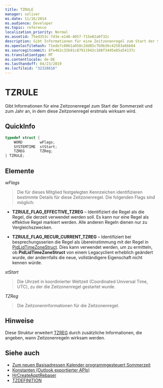 ```yaml
---
title: TZRULE
manager: soliver
ms.date: 11/16/2014
ms.audience: Developer
ms.topic: reference
localization_priority: Normal
ms.assetid: 75ed353c-7d3e-e148-4057-715e82a0f32c
description: Gibt Informationen für eine Zeitzonenregel zum Start der Sommerzeit und zum Jahr an, in dem diese Zeitzonenregel erstmals wirksam wird.
ms.openlocfilehash: 71ede7c0061a058c2dd85c7b9b36c42583a6bb84
ms.sourcegitcommit: 8fe462c32b91c87911942c188f3445e85a54137c
ms.translationtype: MT
ms.contentlocale: de-DE
ms.lasthandoff: 04/23/2019
ms.locfileid: "32328616"
---
```

# <a name="tzrule"></a>TZRULE

Gibt Informationen für eine Zeitzonenregel zum Start der Sommerzeit und zum Jahr an, in dem diese Zeitzonenregel erstmals wirksam wird. 
  
## <a name="quick-info"></a>QuickInfo

```cpp
typedef struct { 
    WORD        wFlags;  
    SYSTEMTIME  stStart; 
    TZREG       TZReg; 
} TZRULE;
```

## <a name="members"></a>Elemente

_wFlags_
  
> Die für dieses Mitglied festgelegten Kennzeichen identifizieren bestimmte Details für diese Zeitzonenregel. Die folgenden Flags sind möglich:
    
   - **TZRULE_FLAG_EFFECTIVE_TZREG** – Identifiziert die Regel als die Regel, die derzeit verwendet werden soll. Es kann nur eine Regel als effektive Regel markiert werden. Alle anderen Regeln dienen nur zu Vergleichszwecken. 
    
   - **TZRULE_FLAG_RECUR_CURRENT_TZREG** – Identifiziert bei besprechungsserien die Regel als übereinstimmung mit der Regel in [PidLidTimeZoneStruct](https://msdn.microsoft.com/library/2acf0036-2f3e-4f90-8614-7aa667860f74%28Office.15%29.aspx). Dies kann verwendet werden, um zu ermitteln, ob **PidLidTimeZoneStruct** von einem Legacyclient erheblich geändert wurde, der andernfalls die neue, vollständigere Eigenschaft nicht kennen würde. 
    
_stStart_
  
> Die Uhrzeit in koordinierter Weltzeit (Coordinated Universal Time, UTC), zu der die Zeitzonenregel gestartet wurde.
    
_TZReg_
  
> Die Zeitzoneninformationen für die Zeitzonenregel.
    
## <a name="remarks"></a>Hinweise

Diese Struktur erweitert [TZREG](tzreg.md) durch zusätzliche Informationen, die angeben, wann Zeitzonenregeln wirksam werden. 
  
## <a name="see-also"></a>Siehe auch

- [Zum neuen Basisadressen Kalender programmgesteuert Sommerzeit](about-rebasing-calendars-programmatically-for-daylight-saving-time.md) 
- [Konstanten (Outlook exportierter APIs)](constants-outlook-exported-apis.md)
- [HrCreateApptRebaser](hrcreateapptrebaser.md)
- [TZDEFINITION](tzdefinition.md)

